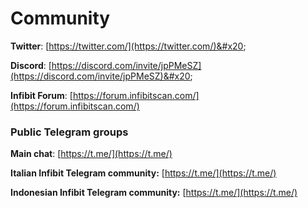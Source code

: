 # Community

**Twitter**: [https://twitter.com/](https://twitter.com/)&#x20;

**Discord**: [https://discord.com/invite/jpPMeSZ](https://discord.com/invite/jpPMeSZ)&#x20;

**Infibit Forum**: [https://forum.infibitscan.com/](https://forum.infibitscan.com/)

### Public Telegram groups

**Main chat**: [https://t.me/](https://t.me/)

<!-- **Infibit announcements group**: [https://t.me/FuseAnnouncements](https://t.me/FuseAnnouncements) -->

<!-- **Infibit Cash group**: [https://t.me/infibitcash](https://t.me/infibitcash) -->

<!-- **medifaktSwap group**: [https://t.me/infibitswap](https://t.me/infibitswap) -->

<!-- **Infibit NFTs**: [https://t.me/fuseNFTs](https://t.me/fuseNFTs)&#x20; -->

**Italian Infibit Telegram community:** [https://t.me/](https://t.me/)

**Indonesian Infibit Telegram community:** [https://t.me/](https://t.me/)

